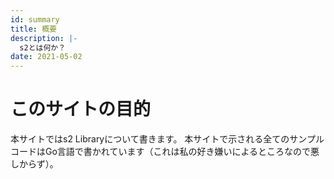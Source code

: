 ```yaml
---
id: summary
title: 概要
description: |-
  s2とは何か？
date: 2021-05-02
---
```


# このサイトの目的

本サイトではs2 Libraryについて書きます。 本サイトで示される全てのサンプルコードはGo言語で書かれています（これは私の好き嫌いによるところなので悪しからず）。
